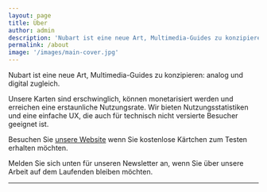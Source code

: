 ```yaml
---
layout: page
title: Über
author: admin
description: 'Nubart ist eine neue Art, Multimedia-Guides zu konzipieren: analog und digital zugleich. Unsere Karten können monetarisiert werden und erreichen eine erstaunliche Nutzungsrate. Wir bieten Nutzungsstatistiken, anonyme Daten über Ihr Publikum und eine einfache Schnittstelle, die auch für technisch nicht versierte Besucher geeignet ist.'
permalink: /about
image: '/images/main-cover.jpg'
---
```

Nubart ist eine neue Art, Multimedia-Guides zu konzipieren: analog und digital zugleich.

Unsere Karten sind erschwinglich, können monetarisiert werden und erreichen eine erstaunliche Nutzungsrate. Wir bieten Nutzungsstatistiken und eine einfache UX, die auch für  technisch nicht versierte Besucher geeignet ist.

Besuchen Sie [unsere Website](https://www.nubart.eu/de/) wenn Sie kostenlose Kärtchen zum Testen erhalten möchten. 

Melden Sie sich unten für unseren Newsletter an, wenn Sie über unsere Arbeit auf dem Laufenden bleiben möchten.

***